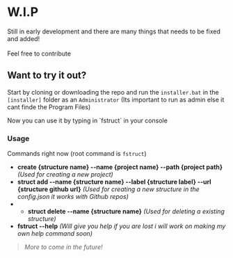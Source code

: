 # W.I.P
<p>Still in early development and there are many things that needs to be fixed and added! <br></br> Feel free to contribute</p>

## Want to try it out?
Start by cloning or downloading the repo and run the `installer.bat` in the `[installer]` folder as an `Administrator` (Its important to run as admin else it cant finde the Program Files)
<p>Now you can use it by typing in `fstruct` in your console</p>

### Usage
Commands right now (root command is `fstruct`)
- **create {structure name} --name {project name} --path {project path}** *(Used for creating a new project)*
- **struct add --name {structure name} --label {structure label} --url {structure github url}** *(Used for creating a new structure in the config.json it works with Github repos)*
- - **struct delete --name {structure name}** *(Used for deleting a existing structure)*
- **fstruct --help** *(Will give you help if you are lost i will work on making my own help command soon)*
> *More to come in the future!*
